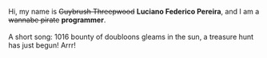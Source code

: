 Hi, my name is ~~Guybrush Threepwood~~ **Luciano Federico Pereira**, and I am a ~~wannabe pirate~~ **programmer**.<br><br>A short song: 1016 bounty of doubloons gleams in the sun, a treasure hunt has just begun! Arrr!
